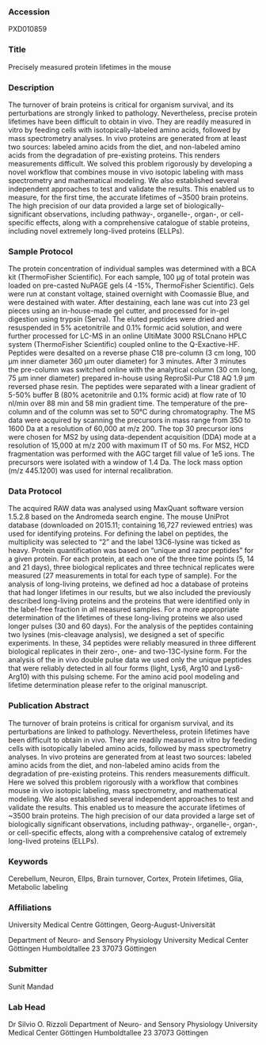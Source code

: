 ### Accession
PXD010859

### Title
Precisely measured protein lifetimes in the mouse

### Description
The turnover of brain proteins is critical for organism survival, and its perturbations are strongly linked to pathology. Nevertheless, precise protein lifetimes have been difficult to obtain in vivo. They are readily measured in vitro by feeding cells with isotopically-labeled amino acids, followed by mass spectrometry analyses. In vivo proteins are generated from at least two sources: labeled amino acids from the diet, and non-labeled amino acids from the degradation of pre-existing proteins. This renders measurements difficult. We solved this problem rigorously by developing a novel workflow that combines mouse in vivo isotopic labeling with mass spectrometry and mathematical modeling. We also established several independent approaches to test and validate the results. This enabled us to measure, for the first time, the accurate lifetimes of ~3500 brain proteins. The high precision of our data provided a large set of biologically-significant observations, including pathway-, organelle-, organ-, or cell-specific effects, along with a comprehensive catalogue of stable proteins, including novel extremely long-lived proteins (ELLPs).

### Sample Protocol
The protein concentration of individual samples was determined with a BCA kit (ThermoFisher Scientific). For each sample, 100 µg of total protein was loaded on pre-casted NuPAGE gels (4 -15%, ThermoFisher Scientific). Gels were run at constant voltage, stained overnight with Coomassie Blue, and were destained with water. After destaining, each lane was cut into 23 gel pieces using an in-house-made gel cutter, and processed for in-gel digestion using trypsin (Serva). The eluted peptides were dried and resuspended in 5% acetonitrile and 0.1% formic acid solution, and were further processed for LC-MS in an online UltiMate 3000 RSLCnano HPLC system (ThermoFisher Scientific) coupled online to the Q-Exactive-HF. Peptides were desalted on a reverse phase C18 pre-column (3 cm long, 100 μm inner diameter 360 μm outer diameter) for 3 minutes. After 3 minutes the pre-column was switched online with the analytical column (30 cm long, 75 μm inner diameter) prepared in-house using ReproSil-Pur C18 AQ 1.9 μm reversed phase resin. The peptides were separated with a linear gradient of 5-50% buffer B (80% acetonitrile and 0.1% formic acid) at flow rate of 10 nl/min over 88 min and 58 min gradient time. The temperature of the pre-column and of the column was set to 50°C during chromatography. The MS data were acquired by scanning the precursors in mass range from 350 to 1600 Da at a resolution of 60,000 at m/z 200. The top 30 precursor ions were chosen for MS2 by using data-dependent acquisition (DDA) mode at a resolution of 15,000 at m/z 200 with maximum IT of 50 ms. For MS2, HCD fragmentation was performed with the AGC target fill value of 1e5 ions. The precursors were isolated with a window of 1.4 Da. The lock mass option (m/z 445.1200) was used for internal recalibration.

### Data Protocol
The acquired RAW data was analysed using MaxQuant software version 1.5.2.8 based on the Andromeda search engine. The mouse UniProt database (downloaded on 2015.11; containing 16,727 reviewed entries) was used for identifying proteins. For defining the label on peptides, the multiplicity was selected to “2” and the label 13C6-lysine was ticked as heavy. Protein quantification was based on “unique and razor peptides” for a given protein. For each protein, at each one of the three time points (5, 14 and 21 days), three biological replicates and three technical replicates were measured (27 measurements in total for each type of sample). For the analysis of long-living proteins, we defined ad hoc a database of proteins that had longer lifetimes in our results, but we also included the previously described long-living proteins and the proteins that were identified only in the label-free fraction in all measured samples. For a more appropriate determination of the lifetimes of these long-living proteins we also used longer pulses (30 and 60 days). For the analysis of the peptides containing two lysines (mis-cleavage analysis), we designed a set of specific experiments. In these, 34 peptides were reliably measured in three different biological replicates in their zero-, one- and two-13C-lysine form. For the analysis of the in vivo double pulse data we used only the unique peptides that were reliably detected in all four forms (light, Lys6, Arg10 and Lys6-Arg10) with this pulsing scheme. For the amino acid pool modeling and lifetime determination please refer to the original manuscript.

### Publication Abstract
The turnover of brain proteins is critical for organism survival, and its perturbations are linked to pathology. Nevertheless, protein lifetimes have been difficult to obtain in vivo. They are readily measured in vitro by feeding cells with isotopically labeled amino acids, followed by mass spectrometry analyses. In vivo proteins are generated from at least two sources: labeled amino acids from the diet, and non-labeled amino acids from the degradation of pre-existing proteins. This renders measurements difficult. Here we solved this problem rigorously with a workflow that combines mouse in vivo isotopic labeling, mass spectrometry, and mathematical modeling. We also established several independent approaches to test and validate the results. This enabled us to measure the accurate lifetimes of ~3500 brain proteins. The high precision of our data provided a large set of biologically significant observations, including pathway-, organelle-, organ-, or cell-specific effects, along with a comprehensive catalog of extremely long-lived proteins (ELLPs).

### Keywords
Cerebellum, Neuron, Ellps, Brain turnover, Cortex, Protein lifetimes, Glia, Metabolic labeling

### Affiliations
University Medical Centre Göttingen, 
Georg-August-Universität

Department of Neuro- and Sensory Physiology University Medical Center Göttingen Humboldtallee 23 37073 Göttingen

### Submitter
Sunit Mandad

### Lab Head
Dr Silvio O. Rizzoli
Department of Neuro- and Sensory Physiology University Medical Center Göttingen Humboldtallee 23 37073 Göttingen


